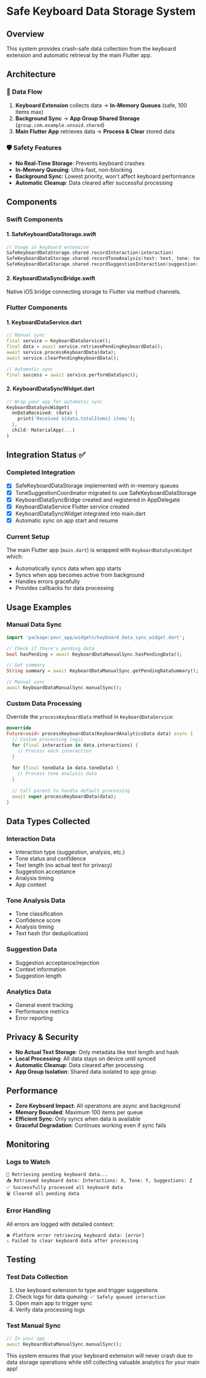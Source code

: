 # Safe Keyboard Data Storage System

## Overview
This system provides crash-safe data collection from the keyboard extension and automatic retrieval by the main Flutter app.

## Architecture

### 🔄 Data Flow
1. **Keyboard Extension** collects data → **In-Memory Queues** (safe, 100 items max)
2. **Background Sync** → **App Group Shared Storage** (`group.com.example.unsaid.shared`)
3. **Main Flutter App** retrieves data → **Process & Clear** stored data

### 🛡️ Safety Features
- **No Real-Time Storage**: Prevents keyboard crashes
- **In-Memory Queuing**: Ultra-fast, non-blocking
- **Background Sync**: Lowest priority, won't affect keyboard performance
- **Automatic Cleanup**: Data cleared after successful processing

## Components

### Swift Components

#### 1. SafeKeyboardDataStorage.swift
```swift
// Usage in keyboard extension
SafeKeyboardDataStorage.shared.recordInteraction(interaction)
SafeKeyboardDataStorage.shared.recordToneAnalysis(text: text, tone: tone, confidence: confidence, analysisTime: time)
SafeKeyboardDataStorage.shared.recordSuggestionInteraction(suggestion: suggestion, accepted: true, context: "user_action")
```

#### 2. KeyboardDataSyncBridge.swift
Native iOS bridge connecting storage to Flutter via method channels.

### Flutter Components

#### 1. KeyboardDataService.dart
```dart
// Manual sync
final service = KeyboardDataService();
final data = await service.retrievePendingKeyboardData();
await service.processKeyboardData(data);
await service.clearPendingKeyboardData();

// Automatic sync
final success = await service.performDataSync();
```

#### 2. KeyboardDataSyncWidget.dart
```dart
// Wrap your app for automatic sync
KeyboardDataSyncWidget(
  onDataReceived: (data) {
    print('Received ${data.totalItems} items');
  },
  child: MaterialApp(...)
)
```

## Integration Status ✅

### Completed Integration
- [x] SafeKeyboardDataStorage implemented with in-memory queues
- [x] ToneSuggestionCoordinator migrated to use SafeKeyboardDataStorage
- [x] KeyboardDataSyncBridge created and registered in AppDelegate
- [x] KeyboardDataService Flutter service created
- [x] KeyboardDataSyncWidget integrated into main.dart
- [x] Automatic sync on app start and resume

### Current Setup
The main Flutter app (`main.dart`) is wrapped with `KeyboardDataSyncWidget` which:
- Automatically syncs data when app starts
- Syncs when app becomes active from background
- Handles errors gracefully
- Provides callbacks for data processing

## Usage Examples

### Manual Data Sync
```dart
import 'package:your_app/widgets/keyboard_data_sync_widget.dart';

// Check if there's pending data
bool hasPending = await KeyboardDataManualSync.hasPendingData();

// Get summary
String summary = await KeyboardDataManualSync.getPendingDataSummary();

// Manual sync
await KeyboardDataManualSync.manualSync();
```

### Custom Data Processing
Override the `processKeyboardData` method in `KeyboardDataService`:

```dart
@override
Future<void> processKeyboardData(KeyboardAnalyticsData data) async {
  // Custom processing logic
  for (final interaction in data.interactions) {
    // Process each interaction
  }
  
  for (final toneData in data.toneData) {
    // Process tone analysis data
  }
  
  // Call parent to handle default processing
  await super.processKeyboardData(data);
}
```

## Data Types Collected

### Interaction Data
- Interaction type (suggestion, analysis, etc.)
- Tone status and confidence
- Text length (no actual text for privacy)
- Suggestion acceptance
- Analysis timing
- App context

### Tone Analysis Data
- Tone classification
- Confidence score
- Analysis timing
- Text hash (for deduplication)

### Suggestion Data
- Suggestion acceptance/rejection
- Context information
- Suggestion length

### Analytics Data
- General event tracking
- Performance metrics
- Error reporting

## Privacy & Security
- **No Actual Text Storage**: Only metadata like text length and hash
- **Local Processing**: All data stays on device until synced
- **Automatic Cleanup**: Data cleared after processing
- **App Group Isolation**: Shared data isolated to app group

## Performance
- **Zero Keyboard Impact**: All operations are async and background
- **Memory Bounded**: Maximum 100 items per queue
- **Efficient Sync**: Only syncs when data is available
- **Graceful Degradation**: Continues working even if sync fails

## Monitoring

### Logs to Watch
```
🔄 Retrieving pending keyboard data...
📥 Retrieved keyboard data: Interactions: X, Tone: Y, Suggestions: Z
✅ Successfully processed all keyboard data
🗑️ Cleared all pending data
```

### Error Handling
All errors are logged with detailed context:
```
❌ Platform error retrieving keyboard data: [error]
⚠️ Failed to clear keyboard data after processing
```

## Testing

### Test Data Collection
1. Use keyboard extension to type and trigger suggestions
2. Check logs for data queuing: `✅ Safely queued interaction`
3. Open main app to trigger sync
4. Verify data processing logs

### Test Manual Sync
```dart
// In your app
await KeyboardDataManualSync.manualSync();
```

This system ensures that your keyboard extension will never crash due to data storage operations while still collecting valuable analytics for your main app!
